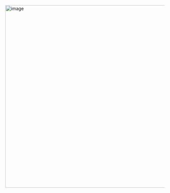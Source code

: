 <img width="578" alt="image" src="https://user-images.githubusercontent.com/86672122/223189861-efef073c-bd14-407d-ba74-4cfdf24a282d.png">
